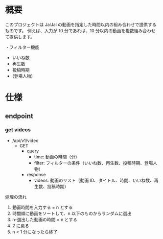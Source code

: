 # 概要

このプロジェクトは JalJal の動画を指定した時間以内の組み合わせで提供するものです。
例えば、入力が 10 分であれば、10 分以内の動画を複数組み合わせて提供します。

・フィルター機能

- いいね数
- 再生数
- 投稿時期
- (登場人物)

# 仕様

## endpoint

### get videos

- /api/v1/video
  - GET
    - query
      - time: 動画の時間（分）
      - filter: フィルターの条件（いいね数、再生数、投稿時期、登場人物）
    - response
      - videos: 動画のリスト（動画 ID、タイトル、時間、いいね数、再生数、投稿時期）

処理の流れ

1. 動画時間を入力する = n とする
2. 時間順に動画をソートして、n 以下のものからランダムに選出
3. n-選出した動画の時間 = n とする
4. 2 に戻る
5. n < 1 分になったら終了
